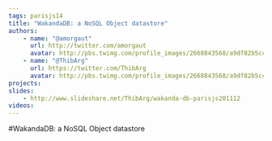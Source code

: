 ```yaml
---
tags: parisjs14
title: "WakandaDB: a NoSQL Object datastore"
authors:
    - name: "@amorgaut"
      url: http://twitter.com/amorgaut
      avatar: http://pbs.twimg.com/profile_images/2668843568/a9df82b5ccc7f14fca575d40c6060ceb_bigger.png
    - name: "@ThibArg"
      url: https://twitter.com/ThibArg
      avatar: http://pbs.twimg.com/profile_images/2668843568/a9df82b5ccc7f14fca575d40c6060ceb_bigger.png
projects:
slides:
    - http://www.slideshare.net/ThibArg/wakanda-db-parisjs201112
videos:
---
```

#WakandaDB: a NoSQL Object datastore
